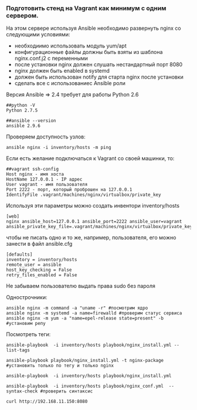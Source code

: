  ### Подготовить стенд на Vagrant как минимум с одним сервером. 
 На этом сервере используя Ansible необходимо развернуть nginx со следующими условиями:
 - необходиимо использовать модуль yum/apt
 - конфигурационные файлы должны быть взяты из шаблона nginx.conf.j2 с переменными
 - после установки nginx должен слушать нестандартный порт 8080
 - nginx должен быть enabled в systemd
 - должен быть использован notify для старта nginx после установки
 - сделать все с использованиес Ansible роли
 
 

Версия Ansible => 2.4 требует для работы Python 2.6
```
##python -V
Python 2.7.5

##ansible --version
ansible 2.9.6
```
Проверяем доступность узлов:
```
ansible nginx -i inventory/hosts -m ping
```
Если есть желание подключаться к Vagrant со своей машинки, то:
```
##vagrant ssh-config
Host nginx - имя хоста
HostName 127.0.0.1 - IP адрес
User vagrant - имя пользователя
Port 2222 - порт, который проброшен на 127.0.0.1
IdentifyFile .vagrant/machines/nginx/virtualbox/private_key
```
Используя эти параметры можно создать инвентори inventory/hosts
```
[web]
nginx ansible_host=127.0.0.1 ansible_port=2222 ansible_user=vagrant ansible_private_key_file=.vagrant/machines/nginx/virtualbox/private_key
```

чтобы не писать одно и то же, например, пользователя, его можно занести в файл ansible.cfg
```
[defaults]
inventory = inventory/hosts
remote_user = ansible
host_key_checking = False
retry_files_enabled = False
```
Не забываем пользователю выдать права sudo без пароля

Однострочники:
```
ansible nginx -m command -a "uname -r" #посмотрим ядро
ansible nginx -m systemd -a name=firewalld #проверим статус сервиса
ansible nginx -m yum -a "name=epel-release state=present" -b #установим репу
```
Посмотреть теги:
```
ansible-playbook  -i inventory/hosts playbook/nginx_install.yml --list-tags

ansible-playbook playbook/nginx_install.yml -t nginx-package #установить только по тегу и только nginx

ansible-playbook  -i inventory/hosts playbook/nginx_install.yml 

ansible-playbook  -i inventory/hosts playbook/nginx_conf.yml  --syntax-check #проверить синтаксис

curl http://192.168.11.150:8080
```
